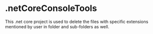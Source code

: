 # .netCoreConsoleTools
This .net core project is used to delete the files with specific extensions mentioned by user in folder and sub-folders as well.
